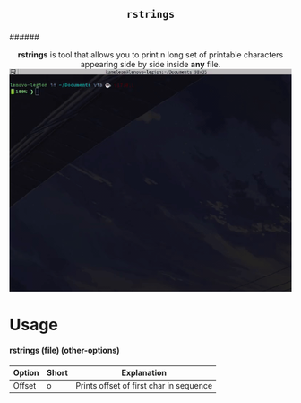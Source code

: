 ## <p align="center">`rstrings`</p>



######<p align="center">
    **rstrings** is tool that allows you to print n long set of printable characters appearing side by side inside **any** file.
    <br>
    <img src="https://github.com/Kameleon-07/rstrings/blob/main/preview.gif">
</p>

# Usage

#### rstrings (file) (other-options)

|Option|Short|Explanation|
|------|-----|-----------|
|Offset|o|Prints offset of first char in sequence|